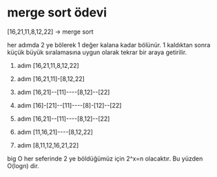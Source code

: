 # merge sort ödevi #

[16,21,11,8,12,22] -> merge sort

her adımda 2 ye bölerek 1 değer kalana kadar bölünür. 1 kaldıktan sonra küçük büyük sıralamasına uygun olarak tekrar bir araya getirilir.


1. adım [16,21,11,8,12,22]

2. adım [16,21,11]-[8,12,22]

3. adım [16,21]--[11]----[8,12]--[22]

4. adım [16]-[21]--[11]----[8]-[12]--[22]

5. adım [16,21]--[11]----[8,12]--[22]

6. adım [11,16,21]----[8,12,22]

7. adım [8,11,12,16,21,22]

big O her seferinde 2 ye böldüğümüz için 2^x=n olacaktır. Bu yüzden O(logn) dir.
